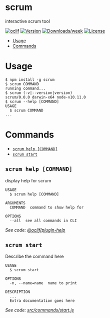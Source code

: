 scrum
=====

interactive scrum tool

[![oclif](https://img.shields.io/badge/cli-oclif-brightgreen.svg)](https://oclif.io)
[![Version](https://img.shields.io/npm/v/scrum.svg)](https://npmjs.org/package/scrum)
[![Downloads/week](https://img.shields.io/npm/dw/scrum.svg)](https://npmjs.org/package/scrum)
[![License](https://img.shields.io/npm/l/scrum.svg)](https://github.com/mrslwiseman/scrum-cli/blob/master/package.json)

<!-- toc -->
* [Usage](#usage)
* [Commands](#commands)
<!-- tocstop -->
# Usage
<!-- usage -->
```sh-session
$ npm install -g scrum
$ scrum COMMAND
running command...
$ scrum (-v|--version|version)
scrum/0.0.0 darwin-x64 node-v10.11.0
$ scrum --help [COMMAND]
USAGE
  $ scrum COMMAND
...
```
<!-- usagestop -->
# Commands
<!-- commands -->
* [`scrum help [COMMAND]`](#scrum-help-command)
* [`scrum start`](#scrum-start)

## `scrum help [COMMAND]`

display help for scrum

```
USAGE
  $ scrum help [COMMAND]

ARGUMENTS
  COMMAND  command to show help for

OPTIONS
  --all  see all commands in CLI
```

_See code: [@oclif/plugin-help](https://github.com/oclif/plugin-help/blob/v2.1.4/src/commands/help.ts)_

## `scrum start`

Describe the command here

```
USAGE
  $ scrum start

OPTIONS
  -n, --name=name  name to print

DESCRIPTION
  ...
  Extra documentation goes here
```

_See code: [src/commands/start.js](https://github.com/mrslwiseman/scrum-cli/blob/v0.0.0/src/commands/start.js)_
<!-- commandsstop -->
